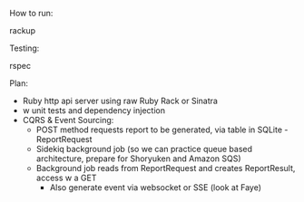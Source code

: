 How to run:

rackup

Testing:

rspec

Plan:

- Ruby http api server using raw Ruby Rack or Sinatra
- w unit tests and dependency injection
- CQRS & Event Sourcing:
  - POST method requests report to be generated, via table in SQLite - ReportRequest
  - Sidekiq background job (so we can practice queue based architecture, prepare for Shoryuken and Amazon SQS)
  - Background job reads from ReportRequest and creates ReportResult, access w a GET
    - Also generate event via websocket or SSE (look at Faye)


